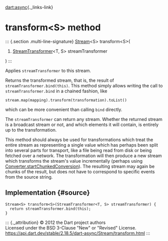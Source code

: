 [dart:async](../../dart-async/dart-async-library){._links-link}

transform\<S\> method
=====================

::: {.section .multi-line-signature}
[Stream](../stream-class)\<S\> transform\<S\>(

1.  [StreamTransformer](../streamtransformer-class)\<T, S\>
    streamTransformer

)
:::

Applies `streamTransformer` to this stream.

Returns the transformed stream, that is, the result of
`streamTransformer.bind(this)`. This method simply allows writing the
call to `streamTransformer.bind` in a chained fashion, like

``` {.language-dart data-language="dart"}
stream.map(mapping).transform(transformation).toList()
```

which can be more convenient than calling `bind` directly.

The `streamTransformer` can return any stream. Whether the returned
stream is a broadcast stream or not, and which elements it will contain,
is entirely up to the transformation.

This method should always be used for transformations which treat the
entire stream as representing a single value which has perhaps been
split into several parts for transport, like a file being read from disk
or being fetched over a network. The transformation will then produce a
new stream which transforms the stream\'s value incrementally (perhaps
using
[Converter.startChunkedConversion](../../dart-convert/converter/startchunkedconversion)).
The resulting stream may again be chunks of the result, but does not
have to correspond to specific events from the source string.

Implementation {#source}
--------------

``` {.language-dart data-language="dart"}
Stream<S> transform<S>(StreamTransformer<T, S> streamTransformer) {
  return streamTransformer.bind(this);
}
```

::: {._attribution}
© 2012 the Dart project authors\
Licensed under the BSD 3-Clause \"New\" or \"Revised\" License.\
<https://api.dart.dev/stable/2.18.5/dart-async/Stream/transform.html>
:::
